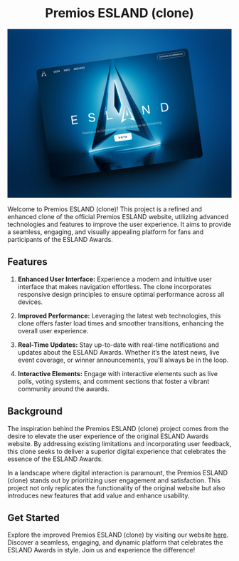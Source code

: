 <div style="display: flex; align-items: center; justify-content: center; gap: 16px">
  <h1>Premios ESLAND (clone)</h1>
</div>

<img src="./public/images/brand/preview-premios-esland.png">

<br>

Welcome to Premios ESLAND (clone)! This project is a refined and enhanced clone of the official Premios ESLAND website, utilizing advanced technologies and features to improve the user experience. It aims to provide a seamless, engaging, and visually appealing platform for fans and participants of the ESLAND Awards.

## Features

1. **Enhanced User Interface:** Experience a modern and intuitive user interface that makes navigation effortless. The clone incorporates responsive design principles to ensure optimal performance across all devices.

2. **Improved Performance:** Leveraging the latest web technologies, this clone offers faster load times and smoother transitions, enhancing the overall user experience.

3. **Real-Time Updates:** Stay up-to-date with real-time notifications and updates about the ESLAND Awards. Whether it’s the latest news, live event coverage, or winner announcements, you'll always be in the loop.

4. **Interactive Elements:** Engage with interactive elements such as live polls, voting systems, and comment sections that foster a vibrant community around the awards.

## Background

The inspiration behind the Premios ESLAND (clone) project comes from the desire to elevate the user experience of the original ESLAND Awards website. By addressing existing limitations and incorporating user feedback, this clone seeks to deliver a superior digital experience that celebrates the essence of the ESLAND Awards.

In a landscape where digital interaction is paramount, the Premios ESLAND (clone) stands out by prioritizing user engagement and satisfaction. This project not only replicates the functionality of the original website but also introduces new features that add value and enhance usability. 

## Get Started

Explore the improved Premios ESLAND (clone) by visiting our website [here](https://premiosesland-clone.vercel.app/). Discover a seamless, engaging, and dynamic platform that celebrates the ESLAND Awards in style. Join us and experience the difference!
